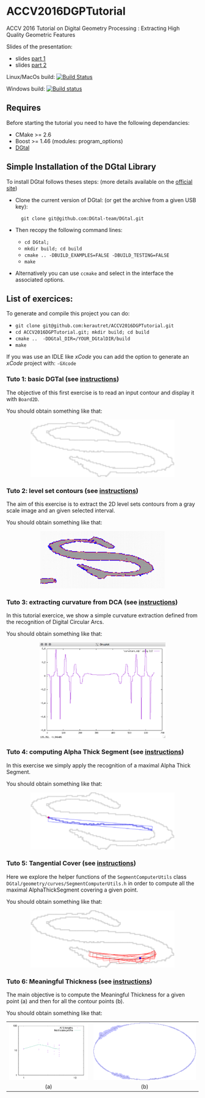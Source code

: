 # ACCV2016DGPTutorial
ACCV 2016 Tutorial on  Digital Geometry Processing : Extracting High Quality Geometric Features


Slides of the presentation:

  - slides [part 1](docs/part2TutoDG_ACCV16.pdf)
  - slides [part 2](docs/part2TutoDG_ACCV16.pdf)


Linux/MacOs build: [![Build Status](https://travis-ci.org/kerautret/ACCV2016DGPTutorial.svg?branch=WorkingExercices)](https://travis-ci.org/kerautret/ACCV2016DGPTutorial)

Windows build: [![Build status](https://ci.appveyor.com/api/projects/status/o2nkols3y1caoea3/branch/master?svg=true)](https://ci.appveyor.com/project/kerautret/accv2016dgptutorial/branch/master)


## Requires
Before starting the tutorial you need to have the following dependancies:

  - CMake >= 2.6
  - Boost >= 1.46 (modules: program_options)
  - [DGtal](https://github.com/DGtal-team/DGtal)



## Simple Installation of the DGtal Library 

To install DGtal follows theses steps: (more details available on the [official site](http://www.dgtal.org))

 - Clone the current version of DGtal: (or get the archive from a given USB key):
    ```
      git clone git@github.com:DGtal-team/DGtal.git
    ```
 
 - Then recopy the following command lines: 
   - `cd DGtal;` 
   - `mkdir build; cd build`
   - `cmake .. -DBUILD_EXAMPLES=FALSE -DBUILD_TESTING=FALSE`
   - `make`
 
 - Alternatively you can use `ccmake` and select in the interface the associated options.
 
 


## List of exercices:

To generate and compile this project you can do:

  - `git clone git@github.com:kerautret/ACCV2016DGPTutorial.git `
  - `cd ACCV2016DGPTutorial.git; mkdir build; cd build`
  - `cmake ..  -DDGtal_DIR=/YOUR_DGtalDIR/build`
  - `make`
  
  
If you was use an IDLE like *xCode* you can add the option to generate an *xCode* project with:  `-GXcode`
  


### Tuto 1: basic DGTal (see [instructions](tuto1_baseDGtal/README.md))
The objective of this first exercise is to read an input contour and display it with `Board2D`.

You should obtain something like that:
<center>
<a href="tuto1_baseDGtal/results/res.png"><img height=150 src="tuto1_baseDGtal/results/res.png"></a>
</center>


### Tuto 2: level set contours (see [instructions](tuto2_LSC/README.md))

The aim of this exercise is to extract the 2D level sets contours from
a gray scale image and an given selected interval.

You should obtain something like that:
<center>
<a href="tuto2_LSC/results/res.png"><img height=150 src="tuto2_LSC/results/res.png"></a>
</center>


### Tuto 3: extracting curvature from DCA (see [instructions](tuto3_curvatures/README.md))
In this tutorial exercice, we show a simple curvature extraction
defined from the recognition of Digital Circular Arcs.


You should obtain something like that:
<center>
<a href="tuto3_curvatures/results/res.png"><img height=250 src="tuto3_curvatures/results/res.png"></a>
</center>


### Tuto 4: computing Alpha Thick Segment (see [instructions](tuto4_compATS/README.md))
In this exercise we simply apply the recognition of a maximal Alpha Thick Segment.


You should obtain something like that:
<center>
<a href="tuto4_compATS/results/res.png"><img height=150 src="tuto4_compATS/results/res.png"></a>
</center>


### Tuto 5: Tangential Cover (see [instructions](tuto5_compATSTC/README.md))
Here  we explore the helper functions of the `SegmentComputerUtils` class `DGtal/geometry/curves/SegmentComputerUtils.h` in order to compute all the maximal AlphaThickSegment covering a given point.


You should obtain something like that:
<center>
<a href="tuto5_compATSTC/results/res.png"><img height=150 src="tuto5_compATSTC/results/res.png"></a>
</center>



### Tuto 6: Meaningful Thickness  (see [instructions](tuto6_compMT/README.md))

The main objective is to compute the Meaningful Thickness for a given point (a) and then for all the contour points (b).

You should obtain something like that:
<center>
<table>
<tr>
<td ><a href="tuto6_compMT/results/res1.png"><img height=150 src="tuto6_compMT/results/res1.png"></a></td>
<td ><a href="tuto6_compMT/results/res2.png"><img height=150 src="tuto6_compMT/results/res2.png"></a></td>
</tr>
<tr>
<td align="center" >(a)</td>
<td align="center" >(b)</td>
</tr>

</center>






